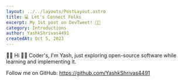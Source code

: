 ```yaml
---
layout: ../../layouts/PostLayout.astro
title: 💻 Let's Connect Folks
excerpt: My 1st post on DevTweet! 🥳🚀
category: Introductions
author: YashkShrivas4491
createdAt: Oct 5, 2023
---
```


👋🏻 Hi 👨‍💻 Coder's,
I'm Yash, just exploring open-source software while learning and implementing it.

Follow me on GitHub: https://github.com/YashkShrivas4491
